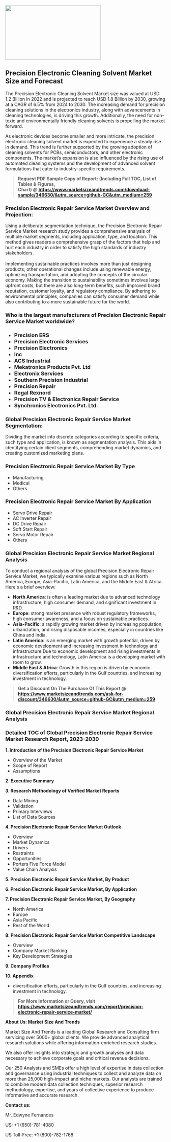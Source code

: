<p><img class="alignnone size-medium wp-image-20088" src="https://ffe5etoiles.com/wp-content/uploads/2024/12/MST1-300x171.png" alt="" width="300" height="171" /></p><h2>Precision Electronic Cleaning Solvent Market Size and Forecast</h2><p>The Precision Electronic Cleaning Solvent Market size was valued at USD 1.2 Billion in 2022 and is projected to reach USD 1.8 Billion by 2030, growing at a CAGR of 6.5% from 2024 to 2030. The increasing demand for precision cleaning solutions in the electronics industry, along with advancements in cleaning technologies, is driving this growth. Additionally, the need for non-toxic and environmentally friendly cleaning solvents is propelling the market forward.</p><p>As electronic devices become smaller and more intricate, the precision electronic cleaning solvent market is expected to experience a steady rise in demand. This trend is further supported by the growing adoption of cleaning solvents for PCBs, semiconductors, and other electronic components. The market’s expansion is also influenced by the rising use of automated cleaning systems and the development of advanced solvent formulations that cater to industry-specific requirements.</p></p><blockquote id="" class=""><strong>Request PDF Sample Copy of Report: (Including Full TOC, List of Tables &amp; Figures, Chart)&nbsp;@&nbsp;<strong><a href="https://www.marketsizeandtrends.com/download-sample/346630/&utm_source=github-GC&utm_medium=259" target="_blank">https://www.marketsizeandtrends.com/download-sample/346630/&utm_source=github-GC&utm_medium=259</a></strong></strong></blockquote><h3 id="" class="">Precision Electronic Repair Service Market&nbsp;Overview and Projection:</h3><p id="" class="">Using a deliberate segmentation technique, the Precision Electronic Repair Service Market research study provides a comprehensive analysis of multiple market segments, including application, type, and location. This method gives readers a comprehensive grasp of the factors that help and hurt each industry in order to satisfy the high standards of industry stakeholders. <br /> <br />Implementing sustainable practices involves more than just designing products; other operational changes include using renewable energy, optimizing transportation, and adopting the concepts of the circular economy. Making the transition to sustainability sometimes involves large upfront costs, but there are also long-term benefits, such improved brand reputation, customer loyalty, and regulatory compliance. By adhering to environmental principles, companies can satisfy consumer demand while also contributing to a more sustainable future for the world.</p><h3 id="" class="">Who is the largest manufacturers of&nbsp;Precision Electronic Repair Service Market worldwide?</h3><h3 class=""><p><ul><li>Precision ERS </li><li> Precision Electronic Services </li><li> Precision Electronics </li><li> Inc </li><li> ACS Industrial </li><li> Mekatronics Products Pvt. Ltd </li><li> Electronix Services </li><li> Southern Precision Industrial </li><li> Precision Repair </li><li> Regal Rexnord </li><li> Precision TV & Electronics Repair Service </li><li> Synchronics Electronics Pvt. Ltd.</li></ul></p></h3><h3 id="" class="">Global&nbsp;Precision Electronic Repair Service Market Segmentation:</h3><p id="" class="">Dividing the market into discrete categories according to specific criteria, such type and application, is known as segmentation analysis. This aids in identifying certain client segments, comprehending market dynamics, and creating customized marketing plans.</p><h3 id="" class="">Precision Electronic Repair Service Market&nbsp;By Type</h3><p><p><ul><li>Manufacturing</li><li> Medical</li><li> Others</p></li></ul></p></p><h3 id="" class="">Precision Electronic Repair Service Market&nbsp;By Application</h3><p class=""><p><ul><li>Servo Drive Repair</li><li> AC Inverter Repair</li><li> DC Drive Repair</li><li> Soft Start Repair</li><li> Servo Motor Repair</li><li> Others</li></ul></p></p><h3 id="" class="">Global Precision Electronic Repair Service Market Regional Analysis</h3><p id="" class="">To conduct a regional analysis of the global Precision Electronic Repair Service Market, we typically examine various regions such as North America, Europe, Asia-Pacific, Latin America, and the Middle East &amp; Africa. Here's a brief overview:</p><ul><li><strong>North America</strong>: is often a leading market due to advanced technology infrastructure, high consumer demand, and significant investment in R&amp;D.</li><li><strong>Europe</strong>: strong market presence with robust regulatory frameworks, high consumer awareness, and a focus on sustainable practices.</li><li><strong>Asia-Pacific</strong>: a rapidly growing market driven by increasing population, urbanization, and rising disposable incomes, especially in countries like China and India.</li><li><strong>Latin America</strong>: is an emerging market with growth potential, driven by economic development and increasing investment in technology and infrastructure.Due to economic development and rising investments in infrastructure and technology, Latin America is a developing market with room to grow.</li><li><strong>Middle East &amp; Africa</strong>: Growth in this region is driven by economic diversification efforts, particularly in the Gulf countries, and increasing investment in technology.</li></ul><blockquote id="" class=""><strong>Get a Discount On The Purchase Of This Report @ <strong><a href="https://www.marketsizeandtrends.com/ask-for-discount/346630/&utm_source=github-GC&utm_medium=259" target="_blank">https://www.marketsizeandtrends.com/ask-for-discount/346630/&utm_source=github-GC&utm_medium=259</a></strong></strong></blockquote><h3 id="" class="">Global Precision Electronic Repair Service Market Regional Analysis</h3><h3 id="" class="">Detailed TOC of Global Precision Electronic Repair Service Market Research Report, 2023-2030</h3><p id="" class=""><strong>1. Introduction of the Precision Electronic Repair Service Market</strong></p><ul><li>Overview of the Market</li><li>Scope of Report</li><li>Assumptions</li></ul><p id="" class=""><strong>2. Executive Summary</strong></p><p id="" class=""><strong>3. Research Methodology of Verified Market Reports</strong></p><ul><li>Data Mining</li><li>Validation</li><li>Primary Interviews</li><li>List of Data Sources</li></ul><p id="" class=""><strong>4. Precision Electronic Repair Service Market Outlook</strong></p><ul><li>Overview</li><li>Market Dynamics</li><li>Drivers</li><li>Restraints</li><li>Opportunities</li><li>Porters Five Force Model</li><li>Value Chain Analysis</li></ul><p id="" class=""><strong>5. Precision Electronic Repair Service Market, By Product</strong></p><p id="" class=""><strong>6. Precision Electronic Repair Service Market, By Application</strong></p><p id="" class=""><strong>7. Precision Electronic Repair Service Market, By Geography</strong></p><ul><li>North America</li><li>Europe</li><li>Asia Pacific</li><li>Rest of the World</li></ul><p id="" class=""><strong>8. Precision Electronic Repair Service Market Competitive Landscape</strong></p><ul><li>Overview</li><li>Company Market Ranking</li><li>Key Development Strategies</li></ul><p id="" class=""><strong>9. Company Profiles</strong></p><p id="" class=""><strong>10. Appendix</strong></p><ul><li>diversification efforts, particularly in the Gulf countries, and increasing investment in technology.</li></ul><blockquote id="" class=""><strong>For More Information or Query, visit <strong><strong><a href="https://www.marketsizeandtrends.com/report/precision-electronic-repair-service-market/" target="_blank">https://www.marketsizeandtrends.com/report/precision-electronic-repair-service-market/</a></strong></strong></strong></blockquote><p id="" class=""><strong>About Us: Market Size And Trends</strong></p><p id="" class="">Market Size And Trends is a leading Global Research and Consulting firm servicing over 5000+ global clients. We provide advanced analytical research solutions while offering information-enriched research studies.</p><p id="" class="">We also offer insights into strategic and growth analyses and data necessary to achieve corporate goals and critical revenue decisions.</p><p id="" class="">Our 250 Analysts and SMEs offer a high level of expertise in data collection and governance using industrial techniques to collect and analyze data on more than 25,000 high-impact and niche markets. Our analysts are trained to combine modern data collection techniques, superior research methodology, expertise, and years of collective experience to produce informative and accurate research.</p><p id="" class=""><strong>Contact us:</strong></p><p id="" class="">Mr. Edwyne Fernandes</p><p id="" class="">US: +1 (650)-781-4080</p><p id="" class="">US Toll-Free: +1 (800)-782-1768</p>
